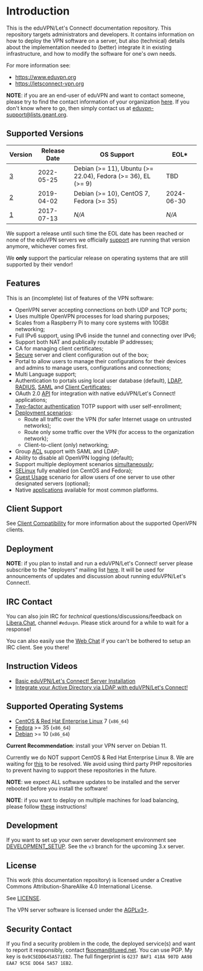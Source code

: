 # Introduction

This is the eduVPN/Let's Connect! documentation repository. This repository 
targets administrators and developers. It contains information on how to deploy 
the VPN software on a server, but also (technical) details about the 
implementation needed to (better) integrate it in existing infrastructure, and 
how to modify the software for one's own needs.

For more information see:

- https://www.eduvpn.org
- https://letsconnect-vpn.org

**NOTE**: if you are an end-user of eduVPN and want to contact someone, please
try to find the contact information of your organization 
[here](https://status.eduvpn.org/). If you don't know where to go, then simply
contact us at 
[eduvpn-support@lists.geant.org](mailto:eduvpn-support@lists.geant.org).

## Supported Versions

| Version                                              | Release Date | OS Support                                                   |  EOL*      |
| ---------------------------------------------------- | ------------ | ------------------------------------------------------------ | ---------- |
| [3](https://github.com/eduvpn/documentation/tree/v3) | 2022-05-25   | Debian (>= 11), Ubuntu (>= 22.04), Fedora (>= 36), EL (>= 9) | TBD        |
| [2](https://github.com/eduvpn/documentation/tree/v2) | 2019-04-02   | Debian (>= 10), CentOS 7, Fedora (>= 35)                     | 2024-06-30 |
| [1](https://github.com/eduvpn/documentation/tree/v1) | 2017-07-13   | _N/A_                                                        | _N/A_      |

We support a release until such time the EOL date has been reached or none of 
the eduVPN servers we officially [support](https://status.eduvpn.org/) are 
running that version anymore, whichever comes first. 

We **only** support the particular release on operating systems that are still 
supported by their vendor!

## Features

This is an (incomplete) list of features of the VPN software:

- OpenVPN server accepting connections on both UDP and TCP ports;
- Uses multiple OpenVPN processes for load sharing purposes;
- Scales from a Raspberry Pi to many core systems with 10GBit networking;
- Full IPv6 support, using IPv6 inside the tunnel and connecting over IPv6;
- Support both NAT and publically routable IP addresses;
- CA for managing client certificates;
- [Secure](SECURITY.md) server and client configuration out of the box;
- Portal to allow users to manage their configurations for their 
  devices and admins to manage users, configurations and connections;
- Multi Language support;
- Authentication to portals using local user database (default), 
  [LDAP](LDAP.md), [RADIUS](RADIUS.md), [SAML](SAML.md) and 
  [Client Certificates](CLIENT_CERT_AUTH.md);
- OAuth 2.0 [API](API.md) for integration with native eduVPN/Let's Connect! 
  applications;
- [Two-factor authentication](2FA.md) TOTP support with user self-enrollment;
- [Deployment scenarios](PROFILE_CONFIG.md):
  - Route all traffic over the VPN (for safer Internet usage on untrusted 
    networks);
  - Route only some traffic over the VPN (for access to the organization 
    network);
  - Client-to-client (only) networking;
- Group [ACL](ACL.md) support with SAML and LDAP;
- Ability to disable all OpenVPN logging (default);
- Support multiple deployment scenarios [simultaneously](MULTI_PROFILE.md);
- [SELinux](SELINUX.md) fully enabled (on CentOS and Fedora);
- [Guest Usage](GUEST_USAGE.md) scenario for allow users of one server to use 
  other designated servers (optional);
- Native [applications](CLIENT_COMPAT.md) available for most common platforms.

## Client Support

See [Client Compatibility](CLIENT_COMPAT.md) for more information about the 
supported OpenVPN clients.

## Deployment

**NOTE**: if you plan to install and run a eduVPN/Let's Connect! server please 
subscribe to the "deployers" mailing list 
[here](https://lists.geant.org/sympa/info/eduvpn-deploy). It will be used 
for announcements of updates and discussion about running 
eduVPN/Let's Connect!.

## IRC Contact

You can also join IRC for _technical_ questions/discussions/feedback on 
[Libera.Chat](https://libera.chat/), channel `#eduvpn`. Please stick around for 
a while to wait for a response!

You can also easily use the [Web Chat](https://web.libera.chat/#eduvpn) if you 
can't be bothered to setup an IRC client. See you there!

## Instruction Videos

- [Basic eduVPN/Let's Connect! Server Installation](https://www.youtube.com/watch?v=yBItHovq4AU)
- [Integrate your Active Directory via LDAP with eduVPN/Let's Connect!](https://www.youtube.com/watch?v=qwf0RZ8YK9A)

## Supported Operating Systems

- [CentOS & Red Hat Enterprise Linux](DEPLOY_CENTOS.md) 7 (`x86_64`)
- [Fedora](DEPLOY_FEDORA.md) >= 35 (`x86_64`)
- [Debian](DEPLOY_DEBIAN.md) >= 10 (`x86_64`) 

**Current Recommendation**: install your VPN server on Debian 11.

Currently we do NOT support CentOS & Red Hat Enterprise Linux 8. We are waiting 
for [this](https://pagure.io/epel/issue/75) to be resolved. We avoid using 
third party PHP repositories to prevent having to support these repositories
in the future.

**NOTE**: we expect ALL software updates to be installed and the server 
rebooted before you install the software!

**NOTE**: if you want to deploy on multiple machines for load balancing, please 
follow [these](MULTI_NODE.md) instructions!

## Development

If you want to set up your own server development environment see 
[DEVELOPMENT_SETUP](DEVELOPMENT_SETUP.md). See the `v3` branch for the 
upcoming 3.x server.

## License 

This work (this documentation repository) is licensed under a Creative Commons 
Attribution-ShareAlike 4.0 International License.

See [LICENSE](LICENSE).

The VPN server software is licensed under the 
[AGPLv3+](https://www.gnu.org/licenses/agpl-3.0.en.html).

## Security Contact

If you find a security problem in the code, the deployed service(s) and want to
report it responsibly, contact [fkooman@tuxed.net](mailto:fkooman@tuxed.net). 
You can use PGP. My key is `0x9C5EDD645A571EB2`. The full fingerprint is 
`6237 BAF1 418A 907D AA98  EAA7 9C5E DD64 5A57 1EB2`.
